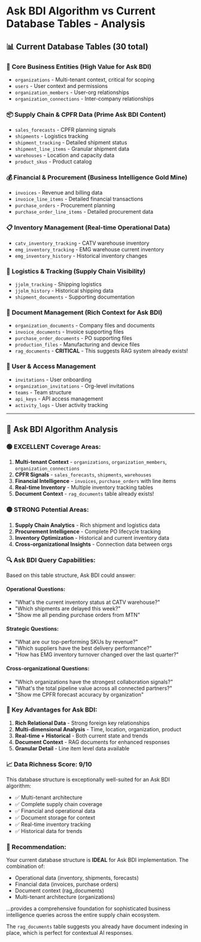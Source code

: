 # Ask BDI Algorithm vs Current Database Tables - Analysis

## 📊 **Current Database Tables (30 total)**

### 🏢 **Core Business Entities** (High Value for Ask BDI)
- `organizations` - Multi-tenant context, critical for scoping
- `users` - User context and permissions
- `organization_members` - User-org relationships
- `organization_connections` - Inter-company relationships

### 📦 **Supply Chain & CPFR Data** (Prime Ask BDI Content)
- `sales_forecasts` - CPFR planning signals
- `shipments` - Logistics tracking
- `shipment_tracking` - Detailed shipment status
- `shipment_line_items` - Granular shipment data
- `warehouses` - Location and capacity data
- `product_skus` - Product catalog

### 💰 **Financial & Procurement** (Business Intelligence Gold Mine)
- `invoices` - Revenue and billing data
- `invoice_line_items` - Detailed financial transactions
- `purchase_orders` - Procurement planning
- `purchase_order_line_items` - Detailed procurement data

### 📋 **Inventory Management** (Real-time Operational Data)
- `catv_inventory_tracking` - CATV warehouse inventory
- `emg_inventory_tracking` - EMG warehouse current inventory
- `emg_inventory_history` - Historical inventory changes

### 🚚 **Logistics & Tracking** (Supply Chain Visibility)
- `jjolm_tracking` - Shipping logistics
- `jjolm_history` - Historical shipping data
- `shipment_documents` - Supporting documentation

### 📁 **Document Management** (Rich Context for Ask BDI)
- `organization_documents` - Company files and documents
- `invoice_documents` - Invoice supporting files
- `purchase_order_documents` - PO supporting files
- `production_files` - Manufacturing and device files
- `rag_documents` - **CRITICAL** - This suggests RAG system already exists!

### 👥 **User & Access Management**
- `invitations` - User onboarding
- `organization_invitations` - Org-level invitations
- `teams` - Team structure
- `api_keys` - API access management
- `activity_logs` - User activity tracking

---

## 🎯 **Ask BDI Algorithm Analysis**

### **🟢 EXCELLENT Coverage Areas:**
1. **Multi-tenant Context** - `organizations`, `organization_members`, `organization_connections`
2. **CPFR Signals** - `sales_forecasts`, `shipments`, `warehouses`
3. **Financial Intelligence** - `invoices`, `purchase_orders` with line items
4. **Real-time Inventory** - Multiple inventory tracking tables
5. **Document Context** - `rag_documents` table already exists!

### **🟡 STRONG Potential Areas:**
1. **Supply Chain Analytics** - Rich shipment and logistics data
2. **Procurement Intelligence** - Complete PO lifecycle tracking
3. **Inventory Optimization** - Historical and current inventory data
4. **Cross-organizational Insights** - Connection data between orgs

### **🔍 Ask BDI Query Capabilities:**
Based on this table structure, Ask BDI could answer:

#### **Operational Questions:**
- "What's the current inventory status at CATV warehouse?"
- "Which shipments are delayed this week?"
- "Show me all pending purchase orders from MTN"

#### **Strategic Questions:**
- "What are our top-performing SKUs by revenue?"
- "Which suppliers have the best delivery performance?"
- "How has EMG inventory turnover changed over the last quarter?"

#### **Cross-organizational Questions:**
- "Which organizations have the strongest collaboration signals?"
- "What's the total pipeline value across all connected partners?"
- "Show me CPFR forecast accuracy by organization"

### **🚀 Key Advantages for Ask BDI:**
1. **Rich Relational Data** - Strong foreign key relationships
2. **Multi-dimensional Analysis** - Time, location, organization, product
3. **Real-time + Historical** - Both current state and trends
4. **Document Context** - RAG documents for enhanced responses
5. **Granular Detail** - Line item level data available

### **📈 Data Richness Score: 9/10**
This database structure is exceptionally well-suited for an Ask BDI algorithm:
- ✅ Multi-tenant architecture
- ✅ Complete supply chain coverage
- ✅ Financial and operational data
- ✅ Document storage for context
- ✅ Real-time inventory tracking
- ✅ Historical data for trends

### **🎯 Recommendation:**
Your current database structure is **IDEAL** for Ask BDI implementation. The combination of:
- Operational data (inventory, shipments, forecasts)
- Financial data (invoices, purchase orders)
- Document context (rag_documents)
- Multi-tenant architecture (organizations)

...provides a comprehensive foundation for sophisticated business intelligence queries across the entire supply chain ecosystem.

The `rag_documents` table suggests you already have document indexing in place, which is perfect for contextual AI responses.










